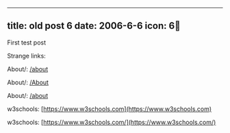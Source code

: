 
---
title: old post 6
date: 2006-6-6
icon: 6⃣
---

First test post

Strange links:

About/:
[/about](/about)

About/:
[/About](/about)

About/:
[/about](/About)

w3schools:
[https://www.w3schools.com](https://www.w3schools.com)

w3schools:
[https://www.w3schools.com/](https://www.w3schools.com/)
